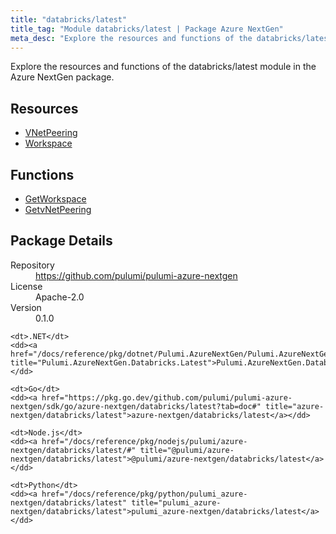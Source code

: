 ```yaml
---
title: "databricks/latest"
title_tag: "Module databricks/latest | Package Azure NextGen"
meta_desc: "Explore the resources and functions of the databricks/latest module in the Azure NextGen package."
---
```


<!-- WARNING: this file was generated by Pulumi Docs Generator. -->
<!-- Do not edit by hand unless you're certain you know what you are doing! -->

Explore the resources and functions of the databricks/latest module in the Azure NextGen package.

<h2 id="resources">Resources</h2>
<ul class="api">
    <li><a href="vnetpeering" title="VNetPeering"><span class="symbol resource"></span>VNetPeering</a></li>
    <li><a href="workspace" title="Workspace"><span class="symbol resource"></span>Workspace</a></li>
</ul>

<h2 id="functions">Functions</h2>
<ul class="api">
    <li><a href="getworkspace" title="GetWorkspace"><span class="symbol function"></span>GetWorkspace</a></li>
    <li><a href="getvnetpeering" title="GetvNetPeering"><span class="symbol function"></span>GetvNetPeering</a></li>
</ul>

<h2 id="package-details">Package Details</h2>
<dl class="package-details">
	<dt>Repository</dt>
	<dd><a href="https://github.com/pulumi/pulumi-azure-nextgen">https://github.com/pulumi/pulumi-azure-nextgen</a></dd>
	<dt>License</dt>
	<dd>Apache-2.0</dd>
	<dt>Version</dt>
	<dd>0.1.0</dd>
</dl>



<dl class="tabular">

    <dt>.NET</dt>
    <dd><a href="/docs/reference/pkg/dotnet/Pulumi.AzureNextGen/Pulumi.AzureNextGen.Databricks.Latest.html" title="Pulumi.AzureNextGen.Databricks.Latest">Pulumi.AzureNextGen.Databricks.Latest</a></dd>

    <dt>Go</dt>
    <dd><a href="https://pkg.go.dev/github.com/pulumi/pulumi-azure-nextgen/sdk/go/azure-nextgen/databricks/latest?tab=doc#" title="azure-nextgen/databricks/latest">azure-nextgen/databricks/latest</a></dd>

    <dt>Node.js</dt>
    <dd><a href="/docs/reference/pkg/nodejs/pulumi/azure-nextgen/databricks/latest/#" title="@pulumi/azure-nextgen/databricks/latest">@pulumi/azure-nextgen/databricks/latest</a></dd>

    <dt>Python</dt>
    <dd><a href="/docs/reference/pkg/python/pulumi_azure-nextgen/databricks/latest" title="pulumi_azure-nextgen/databricks/latest">pulumi_azure-nextgen/databricks/latest</a></dd>

</dl>

